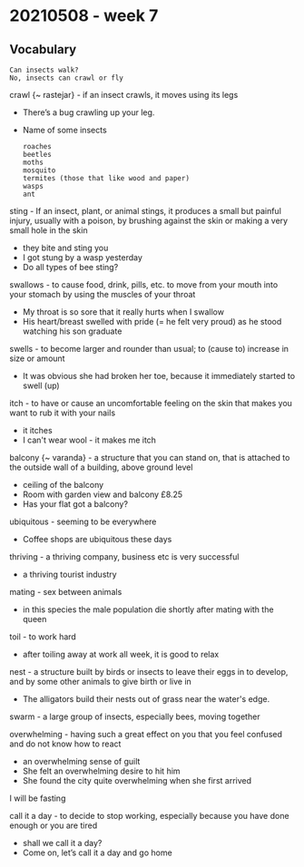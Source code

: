 # 20210508 - week 7

## Vocabulary
```
Can insects walk?
No, insects can crawl or fly
```

crawl {~ rastejar} - if an insect crawls, it moves using its legs
- There’s a bug crawling up your leg.

- Name of some insects
    ```
    roaches
    beetles
    moths
    mosquito
    termites (those that like wood and paper)
    wasps
    ant
    ```

sting - If an insect, plant, or animal stings, it produces a small but painful injury, usually with a poison, by brushing against the skin or making a very small hole in the skin
- they bite and sting you
- I got stung by a wasp yesterday
- Do all types of bee sting?

swallows - to cause food, drink, pills, etc. to move from your mouth into your stomach by using the muscles of your throat
- My throat is so sore that it really hurts when I swallow
- His heart/breast swelled with pride (= he felt very proud) as he stood watching his son graduate

swells - to become larger and rounder than usual; to (cause to) increase in size or amount
- It was obvious she had broken her toe, because it immediately started to swell (up)

itch - to have or cause an uncomfortable feeling on the skin that makes you want to rub it with your nails
- it itches
- I can't wear wool - it makes me itch

balcony {~ varanda} -  a structure that you can stand on, that is attached to the outside wall of a building, above ground level
- ceiling of the balcony
- Room with garden view and balcony £8.25
- Has your flat got a balcony?

ubiquitous - seeming to be everywhere 
- Coffee shops are ubiquitous these days

thriving - a thriving company, business etc is very successful
- a thriving tourist industry

mating - sex between animals
- in this species the male population die shortly after mating with the queen

toil - to work hard
- after toiling away at work all week, it is good to relax

nest - a structure built by birds or insects to leave their eggs in to develop, and by some other animals to give birth or live in
- The alligators build their nests out of grass near the water's edge.

swarm -  a large group of insects, especially bees, moving together

overwhelming - having such a great effect on you that you feel confused and do not know how to react
- an overwhelming sense of guilt
- She felt an overwhelming desire to hit him
- She found the city quite overwhelming when she first arrived

I will be fasting

call it a day - to decide to stop working, especially because you have done enough or you are tired
- shall we call it a day?
- Come on, let’s call it a day and go home
